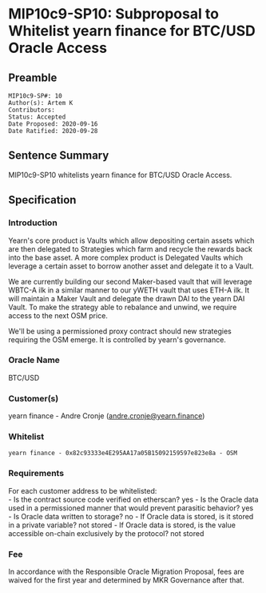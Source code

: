 # MIP10c9-SP10: Subproposal to Whitelist yearn finance for BTC/USD Oracle Access

## Preamble
```
MIP10c9-SP#: 10
Author(s): Artem K
Contributors:
Status: Accepted
Date Proposed: 2020-09-16
Date Ratified: 2020-09-28
``` 

## Sentence Summary
MIP10c9-SP10 whitelists yearn finance for BTC/USD Oracle Access.

## Specification

### Introduction
Yearn's core product is Vaults which allow depositing certain assets which are then delegated to Strategies which farm and recycle the rewards back into the base asset. A more complex product is Delegated Vaults which leverage a certain asset to borrow another asset and delegate it to a Vault.

We are currently building our second Maker-based vault that will leverage WBTC-A ilk in a similar manner to our yWETH vault that uses ETH-A ilk. It will maintain a Maker Vault and delegate the drawn DAI to the yearn DAI Vault. To make the strategy able to rebalance and unwind, we require access to the next OSM price.

We'll be using a permissioned proxy contract should new strategies requiring the OSM emerge. It is controlled by yearn's governance.

### Oracle Name
BTC/USD

### Customer(s)
yearn finance - Andre Cronje (andre.cronje@yearn.finance)

### Whitelist
	yearn finance - 0x82c93333e4E295AA17a05B15092159597e823e8a - OSM

### Requirements
For each customer address to be whitelisted:   
	- Is the contract source code verified on etherscan? yes
	- Is the Oracle data used in a permissioned manner that would prevent parasitic behavior? yes   
	- Is Oracle data written to storage? no
		- If Oracle data is stored, is it stored in a private variable? not stored
		- If Oracle data is stored, is the value accessible on-chain exclusively by the protocol? not stored

### Fee

In accordance with the Responsible Oracle Migration Proposal, fees are waived for the first year and determined by MKR Governance after that.